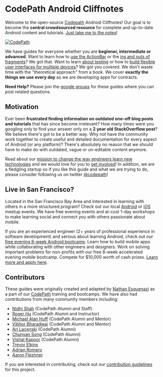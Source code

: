 # CodePath Android Cliffnotes

Welcome to the open-source [Codepath](http://codepath.com) Android Cliffnotes! Our goal is to become the **central crowdsourced resource** for complete and up-to-date Android content and tutorials. [Just take me to the notes](https://github.com/codepath/android_guides/wiki#getting-started)!

[![CodePath](http://i.imgur.com/XgxWfyF.png)](http://codepath.com)

We have guides for everyone whether you are **beginner, intermediate or advanced**. Want to learn how to [use the ActionBar](https://github.com/codepath/android_guides/wiki/Defining-The-ActionBar) or the [ins and outs of fragments](https://github.com/codepath/android_guides/wiki/Creating-and-Using-Fragments)? We got that. Want to learn [about testing](https://github.com/codepath/android_guides/wiki/Android-Unit-and-Integration-testing) or how to [build flexible user interfaces for multiple devices](https://github.com/codepath/android_guides/wiki/Flexible-User-Interfaces)? We got you covered. We don't waste time with the "theoretical approach" from a book. We cover **exactly the things we use every day** as we are developing apps for contracts.

**Need Help?** Please join the [google groups](https://groups.google.com/forum/#!forum/codepath-android-guides) for these guides where you can post related questions.

## Motivation

Ever been **frustrated finding information on outdated one-off blog posts and tutorials** that has since become irrelevant? How many times were you googling only to find your answer only on a **2 year old StackOverflow post**? We believe there's got to be a better way. Why not have the community work together to create useful and detailed documentation for every aspect of Android (or any platform)? There's absolutely no reason that we should have to make do with outdated, vague or un-editable content anymore.

Read about our [mission to change the way engineers learn new technologies](https://github.com/codepath/android_guides/wiki/The-CodePath-Goal) and we would love for you to [get involved](https://github.com/codepath/android_guides/wiki/The-CodePath-Goal#how-do-i-help)! In addition, we are a fledgling startup so if you like this guide and what we are trying to do, please consider following us on twitter [@codepath](https://twitter.com/codepath)! 

## Live in San Francisco?

Located in the San Francisco Bay Area and interested in learning with others in a more structured program? Check out our local [Android](http://www.meetup.com/Learning-Android-Development) or [iOS](http://www.meetup.com/Learning-iOS-Development-SF/) meetup events. We have free evening events and at-cost 1-day workshops to make learning social and connect you with others passionate about mobile.

If you are an experienced engineer (2+ years of professional experience in software development) and serious about learning Android, check out our [free evening 8-week Android bootcamp](http://codepath.com/androidbootcamp). Learn how to build mobile apps while collaborating with other engineers and designers. Work on solving important problems for non-profits with our free 8-week accelerated evening mobile bootcamp. Compete for $10,000 worth of cash prizes. [Learn more and apply here](http://courses.codepath.com/snippets/intro_to_android/about_bootcamp).

## Contributors

These guides were originally created and adapted by [Nathan Esquenazi](http://github.com/nesquena) 
as a part of our [CodePath](http://codepath.com) training and bootcamps. We have also had contributions from many
community members including:

 * [Nidhi Shah](https://github.com/nidhi1608) (CodePath Alumni and Staff)
 * [Roger Hu](https://github.com/rogerhu) (CodePath Alumni and Instructor)
 * [Michael Alan Huff](https://github.com/koalahamlet) (CodePath Alumni and Mentor)
 * [Vibhor Bharadwaj](https://github.com/vibhorB) (CodePath Alumni and Mentor)
 * [Ari Lacenski](https://github.com/tensory) (CodePath Alumni)
 * [Chunyan Song](https://github.com/chunyan) (CodePath Alumni)
 * [Vishal Kapoor](https://github.com/kapoor) (CodePath Alumni)
 * [Trevor Elkins](https://github.com/trevor-e)
 * [Adrian Romero](https://github.com/romeroadrian)
 * [Aaron Fleshner](https://github.com/adfleshner)

If you are interested in contributing, check out our [contribution guidelines](https://github.com/codepath/android_guides/wiki/Contributing-Guidelines) for this project.
